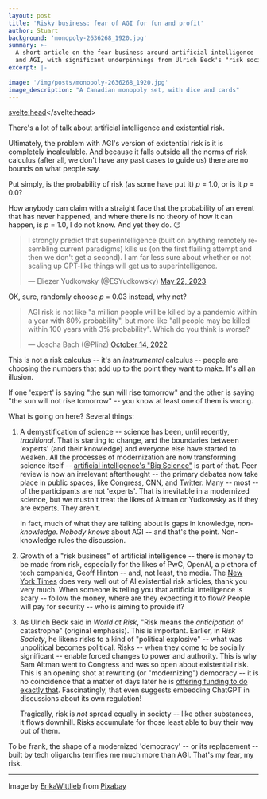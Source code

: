 ```yaml
---
layout: post
title: 'Risky business: fear of AGI for fun and profit'
author: Stuart
background: 'monopoly-2636268_1920.jpg'
summary: >-
  A short article on the fear business around artificial intelligence
  and AGI, with significant underpinnings from Ulrich Beck's "risk society" theory
excerpt: |-
  
image: '/img/posts/monopoly-2636268_1920.jpg'
image_description: "A Canadian monopoly set, with dice and cards"
---
```

<svelte:head><script async src="https://platform.twitter.com/widgets.js" charset="utf-8"></script></svelte:head>

There's a lot of talk about artificial intelligence and existential risk. 

Ultimately, the problem with AGI's version of existential risk is it 
is completely incalculable. And because it falls outside all the norms
of risk calculus (after all, we don't have any past cases to guide us)
there are no bounds on what people say.

Put simply, is the probability of risk (as some have put it) *p* = 1.0, or is it
*p* = 0.0?

How anybody can claim with a straight face that the probability of an event that
has never happened, and where there is no theory of how it can happen, is *p* = 1.0, I do not 
know. And yet they do. 😐

<blockquote class="twitter-tweet" data-conversation="none"><p lang="en" dir="ltr">I strongly predict that superintelligence (built on anything remotely resembling current paradigms) kills us (on the first flailing attempt and then we don&#39;t get a second). I am far less sure about whether or not scaling up GPT-like things will get us to superintelligence.</p>&mdash; Eliezer Yudkowsky (@ESYudkowsky) <a href="https://twitter.com/ESYudkowsky/status/1660625946142187521?ref_src=twsrc%5Etfw">May 22, 2023</a></blockquote>

OK, sure, randomly choose *p* = 0.03 instead, why not?

<blockquote class="twitter-tweet"><p lang="en" dir="ltr">AGI risk is not like &quot;a million people will be killed by a pandemic within a year with 80% probability&quot;, but more like &quot;all people may be killed within 100 years with 3% probability&quot;. Which do you think is worse?</p>&mdash; Joscha Bach (@Plinz) <a href="https://twitter.com/Plinz/status/1580777415516688384?ref_src=twsrc%5Etfw">October 14, 2022</a></blockquote>

This is not a risk calculus -- it's an *instrumental* calculus -- people are choosing the numbers that 
add up to the point they want to make. It's all an illusion.

If one 'expert' is saying "the sun will rise tomorrow" and the other is saying 
"the sun will not rise tomorrow" -- you know at least one of them is wrong.

What is going on here? Several things:

1. A demystification of science -- science has been, until recently, *traditional*. 
   That is starting to change, and the boundaries between 'experts' (and their knowledge)
   and everyone else have started to weaken. All the processes of modernization are now transforming
   science itself -- [artificial intelligence's "Big Science"](https://morungos.com/2022/01/22/artificial-intelligence/) is part of that. Peer review is now an 
   irrelevant afterthought -- the primary debates now take place in public spaces, like 
   [Congress](https://www.cnn.com/2023/05/16/tech/sam-altman-openai-congress/index.html), 
   CNN, and [Twitter](https://twitter.com). Many -- most -- of the participants are not
   'experts'. That is inevitable in a modernized science, but we mustn't treat the likes of
   Altman or Yudkowsky as if they are experts. They aren't.

   In fact, much of what they are talking about is gaps in knowledge, *non-knowledge*. *Nobody knows*
   about AGI -- and that's the point. Non-knowledge rules the discussion.

2. Growth of a "risk business" of artificial intelligence -- there is money to be made from risk, 
   especially for the likes of PwC, OpenAI, a plethora of tech companies, Geoff Hinton -- and, 
   not least, the media. 
   The [New York Times](https://www.nytimes.com/2023/05/01/technology/ai-google-chatbot-engineer-quits-hinton.html)
   does very well out of AI existential risk articles, thank you very much. When someone is telling you that 
   artificial intelligence is scary -- follow the money, where are they expecting it to flow?
   People will pay for security -- who is aiming to provide it?

3. As Ulrich Beck said in *World at Risk*, "Risk means the *anticipation* of catastrophe" (original
   emphasis). This is important. Earlier, in *Risk Society*, he likens risks to a kind of 
   "political explosive" -- what was unpolitical becomes political. Risks -- when they come to
   be socially significant -- enable forced changes to power and authority. This is why
   Sam Altman went to Congress and was so open about existential risk. This is an opening
   shot at rewriting (or "modernizing") democracy -- it is no coincidence that a matter of
   days later he is [offering funding to do exactly that](https://openai.com/blog/democratic-inputs-to-ai). 
   Fascinatingly, that even suggests embedding ChatGPT in discussions about its own regulation!

   Tragically, risk is *not* spread equally in society -- like other substances, it flows downhill. Risks
   accumulate for those least able to buy their way out of them.
   
To be frank, the shape of a modernized 'democracy' -- or its replacement -- built by tech oligarchs
terrifies me much more than AGI. That's my fear, my risk.

---

Image by <a href="https://pixabay.com/users/erikawittlieb-427626/?utm_source=link-attribution&utm_medium=referral&utm_campaign=image&utm_content=2636268">ErikaWittlieb</a> from <a href="https://pixabay.com//?utm_source=link-attribution&utm_medium=referral&utm_campaign=image&utm_content=2636268">Pixabay</a>
